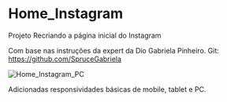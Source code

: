 # Home_Instagram

Projeto 
Recriando a página inicial do Instagram

Com base nas instruções da expert da Dio Gabriela Pinheiro. Git: https://github.com/SpruceGabriela


![Home_Instagram_PC](https://user-images.githubusercontent.com/87021275/154265387-683a3a74-c9b9-4a5b-b98c-45b81c9d5b6d.JPG)


Adicionadas responsividades básicas de mobile, tablet e PC.

